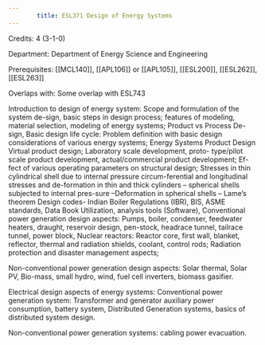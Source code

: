 ```yaml
---
        title: ESL371 Design of Energy Systems
---
```

Credits: 4 (3-1-0)

Department: Department of Energy Science and Engineering

Prerequisites: [[MCL140]], [[APL106]] or [[APL105]], [[ESL200]], [[ESL262]], [[ESL263]]

Overlaps with: Some overlap with ESL743

Introduction to design of energy system: Scope and formulation of the system de-sign, basic steps in design process; features of modeling, material selection, modeling of energy systems; Product vs Process De-sign, Basic design life cycle: Problem definition with basic design considerations of various energy systems; Energy Systems Product Design Virtual product design; Laboratory scale development, proto- type/pilot scale product development, actual/commercial product development; Ef-fect of various operating parameters on structural design; Stresses in thin cylindrical shell due to internal pressure circum-ferential and longitudinal stresses and de-formation in thin and thick cylinders – spherical shells subjected to internal pres-sure –Deformation in spherical shells – Lame’s theorem Design codes- Indian Boiler Regulations (IBR), BIS, ASME standards, Data Book Utilization, analysis tools (Software), Conventional power generation design aspects: Pumps, boiler, condenser, feedwater heaters, draught, reservoir design, pen-stock, headrace tunnel, tailrace tunnel, power block, Nuclear reactors: Reactor core, first wall, blanket, reflector, thermal and radiation shields, coolant, control rods; Radiation protection and disaster management aspects;

Non-conventional power generation design aspects: Solar thermal, Solar PV, Bio-mass, small hydro, wind, fuel cell inverters, biomass gasifier.

Electrical design aspects of energy systems: Conventional power generation system: Transformer and generator auxiliary power consumption, battery system, Distributed Generation systems, basics of distributed system design.

Non-conventional power generation systems: cabling power evacuation.
